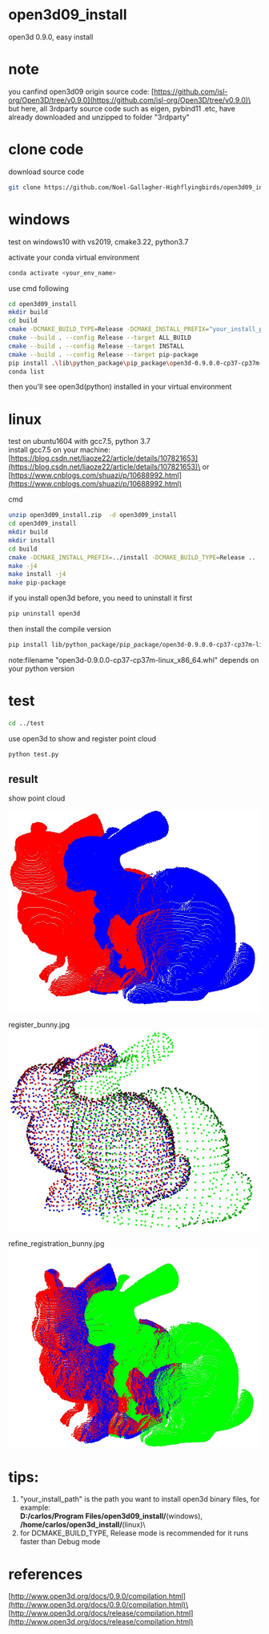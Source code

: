 # open3d09_install
open3d 0.9.0, easy install
# note
you canfind open3d09 origin source code: [https://github.com/isl-org/Open3D/tree/v0.9.0](https://github.com/isl-org/Open3D/tree/v0.9.0)\
but here, all 3rdparty source code such as eigen, pybind11 .etc, have already downloaded and unzipped to folder "3rdparty"

# clone code
download source code
```bash
git clone https://github.com/Noel-Gallagher-Highflyingbirds/open3d09_install.git
```



# windows
test on windows10 with vs2019, cmake3.22, python3.7

activate your conda virtual environment
```bash
conda activate <your_env_name>
```

use cmd following
```bash
cd open3d09_install
mkdir build
cd build
cmake -DCMAKE_BUILD_TYPE=Release -DCMAKE_INSTALL_PREFIX="your_install_path" ..
cmake --build . --config Release --target ALL_BUILD
cmake --build . --config Release --target INSTALL
cmake --build . --config Release --target pip-package
pip install .\lib\python_package\pip_package\open3d-0.9.0.0-cp37-cp37m-win_amd64.whl
conda list
```
then you'll see open3d(python) installed in your virtual environment

# linux
test on ubuntu1604 with gcc7.5, python 3.7\
install gcc7.5 on your machine:\
[https://blog.csdn.net/liaoze22/article/details/107821653](https://blog.csdn.net/liaoze22/article/details/107821653)\
or\
[https://www.cnblogs.com/shuazi/p/10688992.html](https://www.cnblogs.com/shuazi/p/10688992.html)

cmd
```bash
unzip open3d09_install.zip  -d open3d09_install
cd open3d09_install
mkdir build
mkdir install
cd build
cmake -DCMAKE_INSTALL_PREFIX=../install -DCMAKE_BUILD_TYPE=Release ..
make -j4
make install -j4
make pip-package
```
if you install open3d before, you need to uninstall it first
```bash
pip uninstall open3d
```
then install the compile version
```bash
pip install lib/python_package/pip_package/open3d-0.9.0.0-cp37-cp37m-linux_x86_64.whl
```
note:filename "open3d-0.9.0.0-cp37-cp37m-linux_x86_64.whl" depends on your python version

# test
```bash
cd ../test
```
use open3d to show and register point cloud
```bash
python test.py
```

## result
show point cloud

![image](./pictures/show_bunny.jpg)

register_bunny.jpg
![image](./pictures/register_bunny.jpg)

refine_registration_bunny.jpg
![image](./pictures/refine_registration_bunny.jpg)


# tips:
1. "your_install_path" is the path you want to install open3d binary files, for example: \
**D:/carlos/Program Files/open3d09_install/**(windows), \
**/home/carlos/open3d_install/**(linux)\
2. for DCMAKE_BUILD_TYPE, Release mode is recommended for it runs faster than Debug mode

# references
[http://www.open3d.org/docs/0.9.0/compilation.html](http://www.open3d.org/docs/0.9.0/compilation.html)\
[http://www.open3d.org/docs/release/compilation.html](http://www.open3d.org/docs/release/compilation.html)


